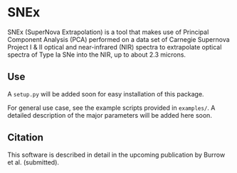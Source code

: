 # SNEx

SNEx (SuperNova Extrapolation) is a tool that makes use of Principal Component
Analysis (PCA) performed on a data set of Carnegie Supernova Project I & II
optical and near-infrared (NIR) spectra to extrapolate optical spectra of
Type Ia SNe into the NIR, up to about 2.3 microns.

## Use

A `setup.py` will be added soon for easy installation of this package.

For general use case, see the example scripts provided in `examples/`. A
detailed description of the major parameters will be added here soon.

## Citation

This software is described in detail in the upcoming publication by Burrow et
al. (submitted).
